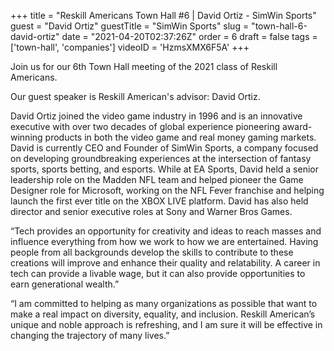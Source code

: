 +++
title = "Reskill Americans Town Hall #6 | David Ortiz - SimWin Sports"
guest = "David Ortiz"
guestTitle = "SimWin Sports"
slug = "town-hall-6-david-ortiz"
date = "2021-04-20T02:37:26Z"
order = 6
draft = false
tags = ['town-hall', 'companies']
videoID = 'HzmsXMX6F5A'
+++

Join us for our 6th Town Hall meeting of the 2021 class of Reskill Americans.

Our guest speaker is Reskill American's advisor: David Ortiz.

David Ortiz joined the video game industry in 1996 and is an innovative executive with over two decades of global experience pioneering award-winning products in both the video game and real money gaming markets. David is currently CEO and Founder of SimWin Sports, a company focused on developing groundbreaking experiences at the intersection of fantasy sports, sports betting, and esports. While at EA Sports, David held a senior leadership role on the Madden NFL team and helped pioneer the Game Designer role for Microsoft, working on the NFL Fever franchise and helping launch the first ever title on the XBOX LIVE platform. David has also held director and senior executive roles at Sony and Warner Bros Games.

“Tech provides an opportunity for creativity and ideas to reach masses and influence everything from how we work to how we are entertained. Having people from all backgrounds develop the skills to contribute to these creations will improve and enhance their quality and relatability. A career in tech can provide a livable wage, but it can also provide opportunities to earn generational wealth.”

“I am committed to helping as many organizations as possible that want to make a real impact on diversity, equality, and inclusion. Reskill American’s unique and noble approach is refreshing, and I am sure it will be effective in changing the trajectory of many lives.”
